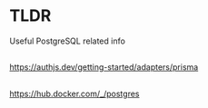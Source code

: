 # TLDR

Useful PostgreSQL related info

##

https://authjs.dev/getting-started/adapters/prisma

##

https://hub.docker.com/_/postgres